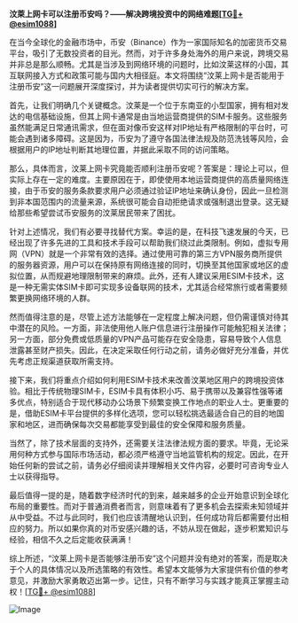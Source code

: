 **汶萊上网卡可以注册币安吗？——解决跨境投资中的网络难题[[TG💪+ @esim1088](https://t.me/s/esim1088)]**

在当今全球化的金融市场中，币安（Binance）作为一家国际知名的加密货币交易平台，吸引了无数投资者的目光。然而，对于许多身处海外的用户来说，跨境交易并非总是那么顺畅。尤其是当涉及到网络环境的问题时，比如汶莱这样的小国，其互联网接入方式和政策可能与国内大相径庭。本文将围绕“汶莱上网卡是否能用于注册币安”这一问题展开深度探讨，并为读者提供切实可行的解决方案。

首先，让我们明确几个关键概念。汶莱是一个位于东南亚的小型国家，拥有相对发达的电信基础设施，但其上网卡通常是由当地运营商提供的SIM卡服务。这些服务虽然能满足日常通讯需求，但在面对像币安这样对IP地址有严格限制的平台时，可能会遇到诸多障碍。这是因为，币安为了遵守各国法律法规及防范洗钱等风险，会根据用户的IP地址判断其地理位置，并据此采取不同的访问策略。

那么，具体而言，汶莱上网卡究竟能否顺利注册币安呢？答案是：理论上可以，但实际上存在一定的难度。主要原因在于，即使使用本地运营商提供的高质量网络连接，由于币安的服务条款要求用户必须通过验证IP地址来确认身份，因此一旦检测到非本国范围内的流量来源，系统很可能会自动拒绝请求或强制退出登录。这无疑给那些希望尝试币安服务的汶莱居民带来了困扰。

针对上述情况，我们有必要寻找替代方案。幸运的是，在科技飞速发展的今天，已经出现了许多先进的工具和技术手段可以帮助我们绕过此类限制。例如，虚拟专用网（VPN）就是一个非常有效的选择。通过使用可靠的第三方VPN服务商所提供的服务器资源，用户可以在保持原有网络连接的同时，切换至其他国家或地区的虚拟位置，从而规避地理限制带来的麻烦。此外，还有人建议采用ESIM卡技术，这是一种无需实体SIM卡即可实现多设备联网的技术，尤其适合经常旅行或者需要频繁更换网络环境的人群。

然而值得注意的是，尽管上述方法能够在一定程度上解决问题，但仍需谨慎对待其中潜在的风险。一方面，非法使用他人账户信息进行注册操作可能触犯相关法律；另一方面，部分免费或低质量的VPN产品可能存在安全隐患，容易导致个人信息泄露甚至财产损失。因此，在决定采取任何行动之前，请务必做好充分准备，并优先考虑正规渠道获取所需支持。

接下来，我们将重点介绍如何利用ESIM卡技术来改善汶莱地区用户的跨境投资体验。相比于传统物理SIM卡，ESIM卡具有体积小巧、易于携带以及兼容性强等诸多优点，特别适合于现代移动办公场景下频繁变换工作地点的职业人士。更重要的是，借助ESIM卡平台提供的多样化选项，您可以轻松挑选最适合自己的目的地国家和地区，进而确保每次交易都能享受到最佳的安全保障和服务质量。

当然了，除了技术层面的支持外，还需要关注法律法规方面的要求。毕竟，无论采用何种方式参与国际市场活动，都必须严格遵守当地监管机构的规定。因此，在开始任何新的尝试之前，请务必仔细阅读并理解相关文件内容，必要时可咨询专业人士以获得指导。

最后值得一提的是，随着数字经济时代的到来，越来越多的企业开始意识到全球化布局的重要性。而对于普通消费者而言，则意味着有了更多机会去探索未知领域并从中受益。不过与此同时，我们也应该清醒地认识到，任何成功背后都需要付出相应的努力。所以如果你真的对币安感兴趣的话，不妨从现在做起，逐步积累知识与经验，相信不久之后定能收获满满！

综上所述，“汶莱上网卡是否能够注册币安”这个问题并没有绝对的答案，而是取决于个人的具体情况以及所选策略的有效性。希望本文能够为大家提供有价值的参考意见，并激励大家勇敢迈出第一步。记住，只有不断学习与实践才能真正掌握主动权！[[TG💪+ @esim1088](https://t.me/s/esim1088)] 

![Image](https://i.postimg.cc/4NQfJmqS/Snipaste-2025-05-13-00-14-12.png)